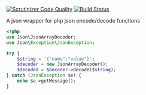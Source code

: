[![Scrutinizer Code Quality](https://scrutinizer-ci.com/g/akDeveloper/json/badges/quality-score.png?b=master)](https://scrutinizer-ci.com/g/akDeveloper/json/?branch=master) [![Build Status](https://scrutinizer-ci.com/g/akDeveloper/json/badges/build.png?b=master)](https://scrutinizer-ci.com/g/akDeveloper/json/build-status/master)

A json wrapper for php json encode/decode functions

```php
<?php
use Json\JsonArrayDecoder;
use Json\Exception\JsonException;

try {
	$string = '{"name":"value"}';
	$decoder = new JsonArrayDecoder();
	$decoded = $decoder->decode($string);
} catch (JsonException $e) {
	echo $e->getMessage();
}
```
